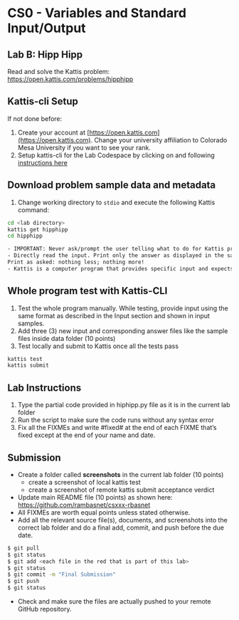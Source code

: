 # CS0 - Variables and Standard Input/Output

## Lab B: Hipp Hipp

Read and solve the Kattis problem: https://open.kattis.com/problems/hipphipp

## Kattis-cli Setup

If not done before:

1. Create your account at [https://open.kattis.com](https://open.kattis.com). Change your university affiliation to Colorado Mesa University if you want to see your rank.
2. Setup kattis-cli for the Lab Codespace by clicking on and following [instructions here](https://coloradomesa365-my.sharepoint.com/:w:/g/personal/rbasnet_coloradomesa_edu/ESYiqurabGZJrIKmpCT4FnEBcw25QfcGjk_HK5PnRYbveA?e=xVLbe9)

## Download problem sample data and metadata

1. Change working directory to `stdio` and execute the following Kattis command:

```bash
cd <lab directory>
kattis get hipphipp
cd hipphipp
```

```txt
- IMPORTANT: Never ask/prompt the user telling what to do for Kattis problems. Kattis knows what to enter.
- Directly read the input. Print only the answer as displayed in the sample output.
Print as asked: nothing less; nothing more!
- Kattis is a computer program that provides specific input and expects exact output – to a space to give the correct verdict.
```

## Whole program test with Kattis-CLI

1. Test the whole program manually. While testing, provide input using the same format as described in the Input section and shown in input samples.
2. Add three (3) new input and corresponding answer files like the sample files inside data folder (10 points)
3. Test locally and submit to Kattis once all the tests pass

```bash
kattis test
kattis submit
```

## Lab Instructions

1. Type the partial code provided in hiphipp.py file as it is in the current lab folder
2. Run the script to make sure the code runs without any syntax error
3. Fix all the FIXMEs and write #fixed# at the end of each FIXME that’s fixed except at the end of your name and date.

## Submission

- Create a folder called **screenshots** in the current lab folder (10 points)
  - create a screenshot of local kattis test
  - create a screenshot of remote kattis submit acceptance verdict
- Update main README file (10 points) as shown here: https://github.com/rambasnet/csxxx-rbasnet
- All FIXMEs are worth equal points unless stated otherwise.
- Add all the relevant source file(s), documents, and screenshots into the correct lab folder and do a final add, commit, and push before the due date.

```bash
$ git pull
$ git status
$ git add <each file in the red that is part of this lab>
$ git status
$ git commit -m "Final Submission"
$ git push
$ git status
```

- Check and make sure the files are actually pushed to your remote GitHub repository.
